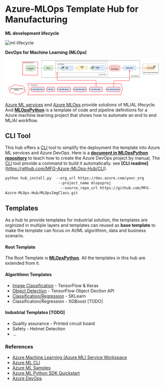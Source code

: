 # Azure-MLOps Template Hub for Manufacturing

**ML development lifecycle**

![ml-lifecycle](https://github.com/microsoft/MLOpsPython/raw/master/docs/images/ml-lifecycle.png)

**DevOps for Machine Learning (MLOps)**

![MLOps](MLOps.PNG)

[Azure ML services](https://azure.microsoft.com/en-us/services/machine-learning/) and [Azure MLOps](https://azure.microsoft.com/en-us/services/machine-learning/mlops/) provide solutions of ML/AL lifecycle. And **[MLOpsPython](https://github.com/microsoft/MLOpsPython)** is a template of code and pipeline definitions for a Azure machine learning project that shows how to automate an end to end ML/AI workflow.

## CLI Tool
This hub offers a [CLI](https://github.com/MFG-Azure-MLOps-Hub/CLI) tool to simplify the deployment the template into Azure ML services and Azure DevOps. Here is a **[document in MLOpsPython repository](https://github.com/microsoft/MLOpsPython/blob/master/docs/getting_started.md)** to teach how to create the Azure DevOps project by manual, The [CLI](https://github.com/MFG-Azure-MLOps-Hub/CLI) tool provide a command to build it automatically. see **[CLI readme]**(https://github.com/MFG-Azure-MLOps-Hub/CLI).

```
python hub_install.py  --org_url https://dev.azure.com/your_org 
                        --project_name mlopsproj 
                         --source_repo_url https://github.com/MFG-Azure-MLOps-Hub/MLOpsImgClass.git
```

## Templates
As a hub to provide templates for industrial solution, the templates are orginized in multiple layers and templates can reused as **base template** to make the template can focus on AI/ML algorithmn, data and business scenario.

#### Root Template
The Root Template is **[MLOpsPython](https://github.com/microsoft/MLOpsPython)**. All the templates in this hub are extended from it.

#### Algorithmn Templates
* [Image Classification](https://github.com/MFG-Azure-MLOps-Hub/MLOpsImgClass) - TensorFlow & Keras
* [Object Detection](https://github.com/MFG-Azure-MLOps-Hub/MLOpsObjectDetection_ssd_resnet50_v1_fpn) - TensorFlow Object Dection API 
* [Classification/Regression](https://github.com/MFG-Azure-MLOps-Hub/MLOpsPython) - SKLearn
* Classification/Regression - XGBoost [TODO]



#### Industrial Templates [TODO]
* Quality assurance - Printed circuit board 
* Safety - Helmet Detection
* ...

### References

- [Azure Machine Learning (Azure ML) Service Workspace](https://docs.microsoft.com/en-us/azure/machine-learning/service/overview-what-is-azure-ml)
- [Azure ML CLI](https://docs.microsoft.com/en-us/azure/machine-learning/service/reference-azure-machine-learning-cli)
- [Azure ML Samples](https://docs.microsoft.com/en-us/azure/machine-learning/service/samples-notebooks)
- [Azure ML Python SDK Quickstart](https://docs.microsoft.com/en-us/azure/machine-learning/service/quickstart-create-workspace-with-python)
- [Azure DevOps](https://docs.microsoft.com/en-us/azure/devops/?view=vsts)
